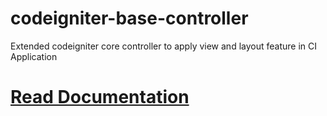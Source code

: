 # codeigniter-base-controller
Extended codeigniter core controller to apply view and layout feature in CI Application

# [Read Documentation](http://solaxes.com/codeigniter-extend-core-ci_controller/)
